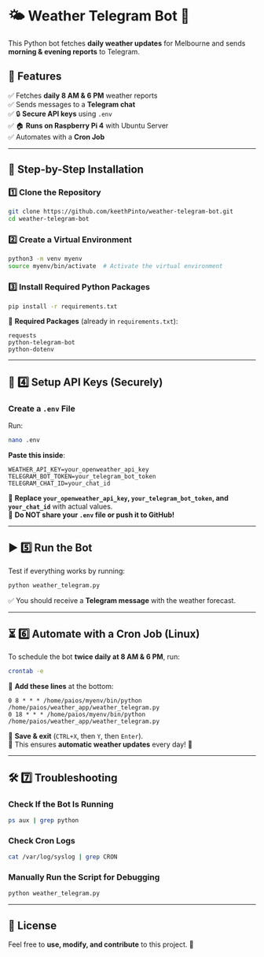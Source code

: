 # 🌤️ Weather Telegram Bot 📩

This Python bot fetches **daily weather updates** for Melbourne and sends **morning & evening reports** to Telegram.

## 📌 Features
✅ Fetches **daily 8 AM & 6 PM** weather reports  
✅ Sends messages to a **Telegram chat**  
✅ 🔒 **Secure API keys** using `.env`  
✅ 🏠 **Runs on Raspberry Pi 4** with Ubuntu Server  
✅ Automates with a **Cron Job**  

---

## 🚀 **Step-by-Step Installation**
### **1️⃣ Clone the Repository**
```sh
git clone https://github.com/keethPinto/weather-telegram-bot.git
cd weather-telegram-bot
```

### **2️⃣ Create a Virtual Environment**
```sh
python3 -m venv myenv
source myenv/bin/activate  # Activate the virtual environment
```

### **3️⃣ Install Required Python Packages**
```sh
pip install -r requirements.txt
```

🔹 **Required Packages** (already in `requirements.txt`):
```
requests
python-telegram-bot
python-dotenv
```

---

## 🔐 **4️⃣ Setup API Keys (Securely)**
### **Create a `.env` File**
Run:
```sh
nano .env
```
**Paste this inside**:
```
WEATHER_API_KEY=your_openweather_api_key
TELEGRAM_BOT_TOKEN=your_telegram_bot_token
TELEGRAM_CHAT_ID=your_chat_id
```
🔹 **Replace `your_openweather_api_key`, `your_telegram_bot_token`, and `your_chat_id`** with actual values.  
🔹 **Do NOT share your `.env` file or push it to GitHub!**  

---

## ▶️ **5️⃣ Run the Bot**
Test if everything works by running:
```sh
python weather_telegram.py
```
✅ You should receive a **Telegram message** with the weather forecast.

---

## ⏳ **6️⃣ Automate with a Cron Job (Linux)**
To schedule the bot **twice daily at 8 AM & 6 PM**, run:
```sh
crontab -e
```
🔹 **Add these lines** at the bottom:
```
0 8 * * * /home/paios/myenv/bin/python /home/paios/weather_app/weather_telegram.py
0 18 * * * /home/paios/myenv/bin/python /home/paios/weather_app/weather_telegram.py
```
🔹 **Save & exit** (`CTRL+X`, then `Y`, then `Enter`).  
🔹 This ensures **automatic weather updates** every day! 🚀  

---

## 🛠️ **7️⃣ Troubleshooting**
### **Check If the Bot Is Running**
```sh
ps aux | grep python
```
### **Check Cron Logs**
```sh
cat /var/log/syslog | grep CRON
```
### **Manually Run the Script for Debugging**
```sh
python weather_telegram.py
```

---

## 📜 License
Feel free to **use, modify, and contribute** to this project. 🚀  
